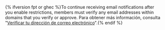 {% ifversion fpt or ghec %}To continue receiving email notifications after you enable restrictions, members must verify any email addresses within domains that you verify or approve. Para obtener más información, consulta "[Verificar tu dirección de correo electrónico](/github/getting-started-with-github/verifying-your-email-address)".{% endif %}
